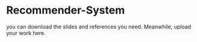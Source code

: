 # Recommender-System
you can download the slides and references you need. Meanwhile, upload your work here. 
